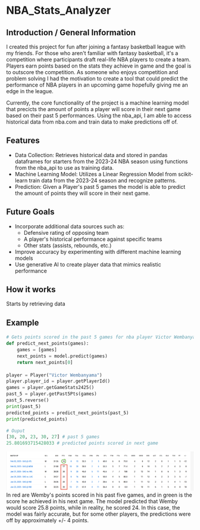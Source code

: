 # NBA_Stats_Analyzer

## Introduction / General Information
I created this project for fun after joining a fantasy basketball league with my friends. For those who aren't familiar with fantasy basketball, it's a competition where participants draft real-life NBA players to create a team. Players earn points based on the stats they achieve in game and the goal is to outscore the competition. As someone who enjoys competition and problem solving I had the motivation to create a tool that could predict the performance of NBA players in an upcoming game hopefully giving me an edge in the league.

Currently, the core functionality of the project is a machine learning model that precicts the amount of points a player will score in their next game based on their past 5 performances. Using the nba_api, I am able to access historical data from nba.com and train data to make predictions off of.
## Features
- Data Collection: Retrieves historical data and stored in pandas dataframes for starters from the 2023-24 NBA season using functions from the nba_api to use as training data.
- Machine Learning Model: Utilizes a Linear Regression Model from scikit-learn train data from the 2023-24 season and recognize patterns.
- Prediction: Given a Player's past 5 games the model is able to predict the amount of points they will score in their next game.

## Future Goals
- Incorporate additional data sources such as:
    - Defensive rating of opposing team
    - A player's historical performance against specific teams
    - Other stats (assists, rebounds, etc.)
- Improve accuracy by experimenting with different machine learning models
- Use generative AI to create player data that mimics realistic performance

## How it works
Starts by retrieving data 





## Example

```python
# Gets points scored in the past 5 games for nba player Victor Wembanyama
def predict_next_points(games):
    games = [games]
    next_points = model.predict(games)
    return next_points[0]

player = Player("Victor Wembanyama")
player.player_id = player.getPlayerId()
games = player.getGameStats2425()
past_5 = player.getPast5Pts(games)
past_5.reverse()
print(past_5)
predicted_points = predict_next_points(past_5)
print(predicted_points)
```

```python
# Ouput
[30, 20, 23, 30, 27] # past 5 games
25.801693715428033 # predicted points scored in next game
```
![Wemby's stats from nba.com](https://github.com/rileytmk/NBA_Stats_Analyzer/blob/main/Wemby.png?raw=true)
In red are Wemby's points scored in his past five games, and in green is the score he achieved in his next game. The model predicted that Wemby would score 25.8 points, while in reality, he scored 24. In this case, the model was fairly accurate, but for some other players, the predictions were off by approximately +/- 4 points.
